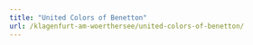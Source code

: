 ```yaml
---
title: "United Colors of Benetton"
url: /klagenfurt-am-woerthersee/united-colors-of-benetton/
---
```

